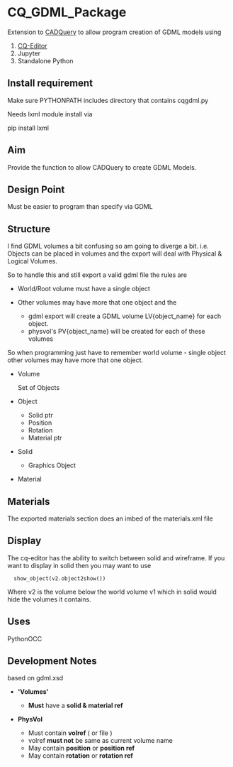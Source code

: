 # CQ_GDML_Package

Extension to [CADQuery](https://github.com/CadQuery/cadquery) to allow program creation of GDML models using

1. [CQ-Editor](https://github.com/CadQuery/CQ-editor)
2. Jupyter
3. Standalone Python

## Install requirement
Make sure PYTHONPATH includes directory that contains cqgdml.py

Needs lxml module
install via 
    
   pip install lxml

## Aim
Provide the function to allow CADQuery to create GDML Models.

## Design Point
Must be easier to program than specify via GDML

## Structure
I find GDML volumes a bit confusing so am going to diverge a bit.
i.e. Objects can be placed in volumes and the export will deal with Physical & Logical Volumes.

So to handle this and still export a valid gdml file the rules are 

  * World/Root volume must have a single object
  
  * Other volumes may have more that one object and the 
  
       * gdml export will create a GDML volume LV{object_name} for each object.
       * physvol's PV{object_name} will be created for each of these volumes

So when programming just have to remember world volume - single object
other volumes may have more that one object. 


  * Volume 
    
    Set of Objects
  
  * Object
     
     * Solid ptr
     * Position
     * Rotation
     * Material ptr
  
  * Solid
     
    * Graphics Object
     
  * Material
  
## Materials
The exported materials section does an imbed of the materials.xml file

## Display
The cq-editor has the ability to switch between solid and wireframe.
If you want to display in solid then you may want to use

      show_object(v2.object2show())

Where v2 is the volume below the world volume v1 which in solid would hide the volumes
it contains.

## Uses
 
   PythonOCC
   
 ## Development Notes
 
 based on gdml.xsd
 
 * **'Volumes'**
 
    * **Must** have a **solid & material ref**
 
 * **PhysVol** 
 
     * Must contain **volref** ( or file ) 
     * volref **must not** be same as current volume name
     * May contain **position** or **position ref**
     * May contain **rotation** or **rotation ref**
 
